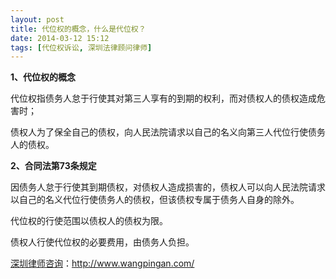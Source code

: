 ```yaml
---
layout: post
title: 代位权的概念，什么是代位权？
date: 2014-03-12 15:12
tags: [代位权诉讼, 深圳法律顾问律师]
---
```

<strong>1、代位权的概念</strong>

代位权指债务人怠于行使其对第三人享有的到期的权利，而对债权人的债权造成危害时；

债权人为了保全自己的债权，向人民法院请求以自己的名义向第三人代位行使债务人的债权。

<strong>2、合同法第73条规定</strong>

因债务人怠于行使其到期债权，对债权人造成损害的，债权人可以向人民法院请求以自己的名义代位行使债务人的债权，但该债权专属于债务人自身的除外。

代位权的行使范围以债权人的债权为限。

债权人行使代位权的必要费用，由债务人负担。

<a href="http://www.wangpingan.com/">深圳律师咨询</a>：<a href="http://www.wangpingan.com/">http://www.wangpingan.com/</a>

